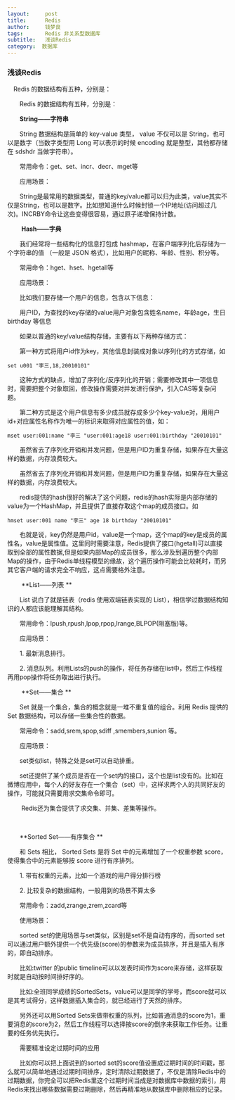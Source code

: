 ```yaml
---
layout:     post
title:      Redis
author:     钱梦良
tags: 		Redis 非关系型数据库  
subtitle:   浅谈Redis
category:  数据库
---
```

### 浅谈Redis

&emsp;Redis 的数据结构有五种，分别是： 

&emsp;&emsp;Redis 的数据结构有五种，分别是： 

 &emsp;&emsp;**String——字符串**  

&emsp;&emsp;String 数据结构是简单的 key-value 类型， value 不仅可以是 String，也可以是数字（当数字类型用 Long 可以表示的时候 encoding 就是整型，其他都存储在 sdshdr 当做字符串）。

&emsp;&emsp;常用命令：get、set、incr、decr、mget等

&emsp;&emsp;应用场景：

&emsp;&emsp;String是最常用的数据类型，普通的key/value都可以归为此类，value其实不仅是String，也可以是数字。比如想知道什么时候封锁一个IP地址(访问超过几次)。INCRBY命令让这些变得很容易，通过原子递增保持计数。

&emsp;&emsp; **Hash——字典**  

&emsp;&emsp;我们经常将一些结构化的信息打包成 hashmap，在客户端序列化后存储为一个字符串的值
（一般是 JSON 格式），比如用户的昵称、年龄、性别、积分等。

 &emsp;&emsp;常用命令：hget、hset、hgetall等

&emsp;&emsp;应用场景：

&emsp;&emsp;比如我们要存储一个用户的信息，包含以下信息：

&emsp;&emsp;用户ID，为查找的key存储的value用户对象包含姓名name，年龄age，生日birthday 等信息

&emsp;&emsp;如果以普通的key/value结构存储，主要有以下两种存储方式：

&emsp;&emsp;第一种方式将用户id作为key，其他信息封装成对象以序列化的方式存储，如

```
set u001 "李三,18,20010101"
```

&emsp;&emsp;这种方式的缺点，增加了序列化/反序列化的开销；需要修改其中一项信息时，需要把整个对象取回，修改操作需要对并发进行保护，引入CAS等复杂问题。

 

&emsp;&emsp;第二种方式是这个用户信息有多少成员就存成多少个key-value对，用用户id+对应属性名称作为唯一的标识来取得对应属性的值，如：

```
mset user:001:name "李三 "user:001:age18 user:001:birthday "20010101"
```

&emsp;&emsp;虽然省去了序列化开销和并发问题，但是用户ID为重复存储，如果存在大量这样的数据，内存浪费较大。

&emsp;&emsp;虽然省去了序列化开销和并发问题，但是用户ID为重复存储，如果存在大量这样的数据，内存浪费较大。

&emsp;&emsp;redis提供的hash很好的解决了这个问题，redis的hash实际是内部存储的value为一个HashMap，并且提供了直接存取这个map的成员接口。如

```
hmset user:001 name "李三" age 18 birthday "20010101"  
```

&emsp;&emsp;也就是说，key仍然是用户id，value是一个map，这个map的key是成员的属性名，value是属性值。这里同时需要注意，Redis提供了接口(hgetall)可以直接取到全部的属性数据,但是如果内部Map的成员很多，那么涉及到遍历整个内部Map的操作，由于Redis单线程模型的缘故，这个遍历操作可能会比较耗时，而另其它客户端的请求完全不响应，这点需要格外注意。

&emsp;&emsp;  **List——列表 **

&emsp;&emsp;List 说白了就是链表（redis 使用双端链表实现的 List），相信学过数据结构知识的人都应该能理解其结构。 

&emsp;&emsp;常用命令：lpush,rpush,lpop,rpop,lrange,BLPOP(阻塞版)等。

&emsp;&emsp;应用场景：

&emsp;&emsp;1. 最新消息排行。

&emsp;&emsp;2. 消息队列。利用Lists的push的操作，将任务存储在list中，然后工作线程再用pop操作将任务取出进行执行。

&emsp;&emsp; **Set——集合 **

&emsp;&emsp;Set 就是一个集合，集合的概念就是一堆不重复值的组合。利用 Redis 提供的 Set 数据结构，可以存储一些集合性的数据。

&emsp;&emsp;常用命令：sadd,srem,spop,sdiff ,smembers,sunion 等。

&emsp;&emsp;应用场景：

&emsp;&emsp;set类似list，特殊之处是set可以自动排重。

&emsp;&emsp;set还提供了某个成员是否在一个set内的接口，这个也是list没有的。比如在微博应用中，每个人的好友存在一个集合（set）中，这样求两个人的共同好友的操作，可能就只需要用求交集命令即可。

&emsp;&emsp; Redis还为集合提供了求交集、并集、差集等操作。

&emsp;&emsp; 

&emsp;&emsp;**Sorted Set——有序集合 **

&emsp;&emsp;和 Sets 相比， Sorted Sets 是将 Set 中的元素增加了一个权重参数 score，使得集合中的元素能够按 score 进行有序排列。

&emsp;&emsp;1. 带有权重的元素，比如一个游戏的用户得分排行榜 

&emsp;&emsp;2. 比较复杂的数据结构，一般用到的场景不算太多 

&emsp;&emsp;常用命令：zadd,zrange,zrem,zcard等

&emsp;&emsp;使用场景：

&emsp;&emsp;sorted set的使用场景与set类似，区别是set不是自动有序的，而sorted set可以通过用户额外提供一个优先级(score)的参数来为成员排序，并且是插入有序的，即自动排序。

&emsp;&emsp;比如:twitter 的public timeline可以以发表时间作为score来存储，这样获取时就是自动按时间排好序的。

&emsp;&emsp;比如:全班同学成绩的SortedSets，value可以是同学的学号，而score就可以是其考试得分，这样数据插入集合的，就已经进行了天然的排序。

&emsp;&emsp;另外还可以用Sorted Sets来做带权重的队列，比如普通消息的score为1，重要消息的score为2，然后工作线程可以选择按score的倒序来获取工作任务。让重要的任务优先执行。

&emsp;&emsp;需要精准设定过期时间的应用

&emsp;&emsp;比如你可以把上面说到的sorted set的score值设置成过期时间的时间戳，那么就可以简单地通过过期时间排序，定时清除过期数据了，不仅是清除Redis中的过期数据，你完全可以把Redis里这个过期时间当成是对数据库中数据的索引，用Redis来找出哪些数据需要过期删除，然后再精准地从数据库中删除相应的记录。